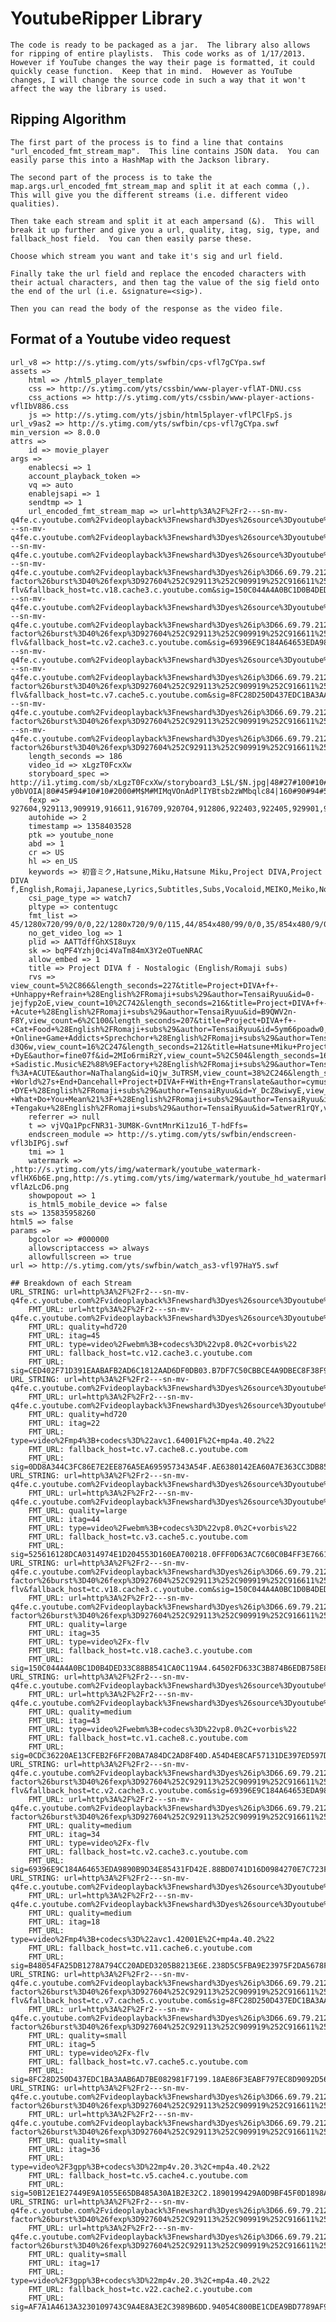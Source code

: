 # YoutubeRipper Library

	The code is ready to be packaged as a jar.  The library also allows for ripping of entire playlists.  This code works as of 1/17/2013.  However if YouTube changes the way their page is formatted, it could quickly cease function.  Keep that in mind.  However as YouTube changes, I will change the source code in such a way that it won't affect the way the library is used.


## Ripping Algorithm

	The first part of the process is to find a line that contains "url_encoded_fmt_stream_map".  This line contains JSON data.  You can easily parse this into a HashMap with the Jackson library.

	The second part of the process is to take the map.args.url_encoded_fmt_stream_map and split it at each comma (,).  This will give you the different streams (i.e. different video qualities).

	Then take each stream and split it at each ampersand (&).  This will break it up further and give you a url, quality, itag, sig, type, and fallback_host field.  You can then easily parse these.

	Choose which stream you want and take it's sig and url field.

	Finally take the url field and replace the encoded characters with their actual characters, and then tag the value of the sig field onto the end of the url (i.e. &signature=<sig>).

	Then you can read the body of the response as the video file.

## Format of a Youtube video request

	url_v8 => http://s.ytimg.com/yts/swfbin/cps-vfl7gCYpa.swf
	assets => 
		html => /html5_player_template
		css => http://s.ytimg.com/yts/cssbin/www-player-vflAT-DNU.css
		css_actions => http://s.ytimg.com/yts/cssbin/www-player-actions-vflIbV886.css
		js => http://s.ytimg.com/yts/jsbin/html5player-vflPClFpS.js
	url_v9as2 => http://s.ytimg.com/yts/swfbin/cps-vfl7gCYpa.swf
	min_version => 8.0.0
	attrs => 
		id => movie_player
	args => 
		enablecsi => 1
		account_playback_token => 
		vq => auto
		enablejsapi => 1
		sendtmp => 1
		url_encoded_fmt_stream_map => url=http%3A%2F%2Fr2---sn-mv-q4fe.c.youtube.com%2Fvideoplayback%3Fnewshard%3Dyes%26source%3Dyoutube%26sver%3D3%26expire%3D1358428535%26mv%3Dm%26mt%3D1358403493%26ms%3Dau%26ratebypass%3Dyes%26ipbits%3D8%26itag%3D45%26upn%3DFnjsZA5vtsE%26fexp%3D927604%252C929113%252C909919%252C916611%252C916709%252C920704%252C912806%252C922403%252C922405%252C929901%252C913605%252C925710%252C929104%252C929110%252C929114%252C908493%252C920201%252C913302%252C919009%252C911116%252C910221%252C901451%26cp%3DU0hUTVRNVl9IT0NONF9MR1pGOnlqWllkMl85Y2oz%26sparams%3Dcp%252Cid%252Cip%252Cipbits%252Citag%252Cratebypass%252Csource%252Cupn%252Cexpire%26id%3Dc4b8334f415cc57c%26ip%3D66.69.79.212%26key%3Dyt1&quality=hd720&itag=45&type=video%2Fwebm%3B+codecs%3D%22vp8.0%2C+vorbis%22&fallback_host=tc.v12.cache3.c.youtube.com&sig=CED402F71D391EAABAFB2AD6C1812AAD6DF0DB03.B7DF7C50CBBCE4A9DBEC8F38F9D647FCE0072A5E,url=http%3A%2F%2Fr2---sn-mv-q4fe.c.youtube.com%2Fvideoplayback%3Fnewshard%3Dyes%26source%3Dyoutube%26sver%3D3%26expire%3D1358428535%26mv%3Dm%26mt%3D1358403493%26ms%3Dau%26ratebypass%3Dyes%26ipbits%3D8%26itag%3D22%26upn%3DFnjsZA5vtsE%26fexp%3D927604%252C929113%252C909919%252C916611%252C916709%252C920704%252C912806%252C922403%252C922405%252C929901%252C913605%252C925710%252C929104%252C929110%252C929114%252C908493%252C920201%252C913302%252C919009%252C911116%252C910221%252C901451%26cp%3DU0hUTVRNVl9IT0NONF9MR1pGOnlqWllkMl85Y2oz%26sparams%3Dcp%252Cid%252Cip%252Cipbits%252Citag%252Cratebypass%252Csource%252Cupn%252Cexpire%26id%3Dc4b8334f415cc57c%26ip%3D66.69.79.212%26key%3Dyt1&quality=hd720&itag=22&type=video%2Fmp4%3B+codecs%3D%22avc1.64001F%2C+mp4a.40.2%22&fallback_host=tc.v7.cache8.c.youtube.com&sig=0DD8A344C3FC86E7E2EE876A5EA695957343A54F.AE6380142EA60A7E363CC3DB85491E875F7EFD38,url=http%3A%2F%2Fr2---sn-mv-q4fe.c.youtube.com%2Fvideoplayback%3Fnewshard%3Dyes%26source%3Dyoutube%26sver%3D3%26expire%3D1358428535%26mv%3Dm%26mt%3D1358403493%26ms%3Dau%26ratebypass%3Dyes%26ipbits%3D8%26itag%3D44%26upn%3DFnjsZA5vtsE%26fexp%3D927604%252C929113%252C909919%252C916611%252C916709%252C920704%252C912806%252C922403%252C922405%252C929901%252C913605%252C925710%252C929104%252C929110%252C929114%252C908493%252C920201%252C913302%252C919009%252C911116%252C910221%252C901451%26cp%3DU0hUTVRNVl9IT0NONF9MR1pGOnlqWllkMl85Y2oz%26sparams%3Dcp%252Cid%252Cip%252Cipbits%252Citag%252Cratebypass%252Csource%252Cupn%252Cexpire%26id%3Dc4b8334f415cc57c%26ip%3D66.69.79.212%26key%3Dyt1&quality=large&itag=44&type=video%2Fwebm%3B+codecs%3D%22vp8.0%2C+vorbis%22&fallback_host=tc.v3.cache5.c.youtube.com&sig=525616128DCA0314974E1D204553D160EA700218.0FFF0D63AC7C60C0B4FF3E766167A62FAE3A38A6,url=http%3A%2F%2Fr2---sn-mv-q4fe.c.youtube.com%2Fvideoplayback%3Fnewshard%3Dyes%26ip%3D66.69.79.212%26source%3Dyoutube%26sver%3D3%26expire%3D1358428535%26algorithm%3Dthrottle-factor%26burst%3D40%26fexp%3D927604%252C929113%252C909919%252C916611%252C916709%252C920704%252C912806%252C922403%252C922405%252C929901%252C913605%252C925710%252C929104%252C929110%252C929114%252C908493%252C920201%252C913302%252C919009%252C911116%252C910221%252C901451%26mt%3D1358403493%26ms%3Dau%26factor%3D1.25%26id%3Dc4b8334f415cc57c%26itag%3D35%26cp%3DU0hUTVRNVl9IT0NONF9MR1pGOnlqWllkMl85Y2oz%26mv%3Dm%26sparams%3Dalgorithm%252Cburst%252Ccp%252Cfactor%252Cid%252Cip%252Cipbits%252Citag%252Csource%252Cupn%252Cexpire%26ipbits%3D8%26upn%3DFnjsZA5vtsE%26key%3Dyt1&quality=large&itag=35&type=video%2Fx-flv&fallback_host=tc.v18.cache3.c.youtube.com&sig=150C044A4A0BC1D0B4DED33C88B8541CA0C119A4.64502FD633C3B874B6EDB758E81FB1881877B346,url=http%3A%2F%2Fr2---sn-mv-q4fe.c.youtube.com%2Fvideoplayback%3Fnewshard%3Dyes%26source%3Dyoutube%26sver%3D3%26expire%3D1358428535%26mv%3Dm%26mt%3D1358403493%26ms%3Dau%26ratebypass%3Dyes%26ipbits%3D8%26itag%3D43%26upn%3DFnjsZA5vtsE%26fexp%3D927604%252C929113%252C909919%252C916611%252C916709%252C920704%252C912806%252C922403%252C922405%252C929901%252C913605%252C925710%252C929104%252C929110%252C929114%252C908493%252C920201%252C913302%252C919009%252C911116%252C910221%252C901451%26cp%3DU0hUTVRNVl9IT0NONF9MR1pGOnlqWllkMl85Y2oz%26sparams%3Dcp%252Cid%252Cip%252Cipbits%252Citag%252Cratebypass%252Csource%252Cupn%252Cexpire%26id%3Dc4b8334f415cc57c%26ip%3D66.69.79.212%26key%3Dyt1&quality=medium&itag=43&type=video%2Fwebm%3B+codecs%3D%22vp8.0%2C+vorbis%22&fallback_host=tc.v1.cache8.c.youtube.com&sig=0CDC36220AE13CFEB2F6FF20BA7A84DC2AD8F40D.A54D4E8CAF57131DE397ED597D5B658E08A2B248,url=http%3A%2F%2Fr2---sn-mv-q4fe.c.youtube.com%2Fvideoplayback%3Fnewshard%3Dyes%26ip%3D66.69.79.212%26source%3Dyoutube%26sver%3D3%26expire%3D1358428535%26algorithm%3Dthrottle-factor%26burst%3D40%26fexp%3D927604%252C929113%252C909919%252C916611%252C916709%252C920704%252C912806%252C922403%252C922405%252C929901%252C913605%252C925710%252C929104%252C929110%252C929114%252C908493%252C920201%252C913302%252C919009%252C911116%252C910221%252C901451%26mt%3D1358403493%26ms%3Dau%26factor%3D1.25%26id%3Dc4b8334f415cc57c%26itag%3D34%26cp%3DU0hUTVRNVl9IT0NONF9MR1pGOnlqWllkMl85Y2oz%26mv%3Dm%26sparams%3Dalgorithm%252Cburst%252Ccp%252Cfactor%252Cid%252Cip%252Cipbits%252Citag%252Csource%252Cupn%252Cexpire%26ipbits%3D8%26upn%3DFnjsZA5vtsE%26key%3Dyt1&quality=medium&itag=34&type=video%2Fx-flv&fallback_host=tc.v2.cache3.c.youtube.com&sig=69396E9C184A64653EDA9890B9D34E85431FD42E.88BD0741D16D0984270E7C723F05EEC7C41AE39D,url=http%3A%2F%2Fr2---sn-mv-q4fe.c.youtube.com%2Fvideoplayback%3Fnewshard%3Dyes%26source%3Dyoutube%26sver%3D3%26expire%3D1358428535%26mv%3Dm%26mt%3D1358403493%26ms%3Dau%26ratebypass%3Dyes%26ipbits%3D8%26itag%3D18%26upn%3DFnjsZA5vtsE%26fexp%3D927604%252C929113%252C909919%252C916611%252C916709%252C920704%252C912806%252C922403%252C922405%252C929901%252C913605%252C925710%252C929104%252C929110%252C929114%252C908493%252C920201%252C913302%252C919009%252C911116%252C910221%252C901451%26cp%3DU0hUTVRNVl9IT0NONF9MR1pGOnlqWllkMl85Y2oz%26sparams%3Dcp%252Cid%252Cip%252Cipbits%252Citag%252Cratebypass%252Csource%252Cupn%252Cexpire%26id%3Dc4b8334f415cc57c%26ip%3D66.69.79.212%26key%3Dyt1&quality=medium&itag=18&type=video%2Fmp4%3B+codecs%3D%22avc1.42001E%2C+mp4a.40.2%22&fallback_host=tc.v11.cache6.c.youtube.com&sig=B48054FA25DB1278A794CC20ADED3205B8213E6E.238D5C5FBA9E23975F2DA5678F67500DF0161C51,url=http%3A%2F%2Fr2---sn-mv-q4fe.c.youtube.com%2Fvideoplayback%3Fnewshard%3Dyes%26ip%3D66.69.79.212%26source%3Dyoutube%26sver%3D3%26expire%3D1358428535%26algorithm%3Dthrottle-factor%26burst%3D40%26fexp%3D927604%252C929113%252C909919%252C916611%252C916709%252C920704%252C912806%252C922403%252C922405%252C929901%252C913605%252C925710%252C929104%252C929110%252C929114%252C908493%252C920201%252C913302%252C919009%252C911116%252C910221%252C901451%26mt%3D1358403493%26ms%3Dau%26factor%3D1.25%26id%3Dc4b8334f415cc57c%26itag%3D5%26cp%3DU0hUTVRNVl9IT0NONF9MR1pGOnlqWllkMl85Y2oz%26mv%3Dm%26sparams%3Dalgorithm%252Cburst%252Ccp%252Cfactor%252Cid%252Cip%252Cipbits%252Citag%252Csource%252Cupn%252Cexpire%26ipbits%3D8%26upn%3DFnjsZA5vtsE%26key%3Dyt1&quality=small&itag=5&type=video%2Fx-flv&fallback_host=tc.v7.cache5.c.youtube.com&sig=8FC28D250D437EDC1BA3AAB6AD7BE082981F7199.18AE86F3EABF797EC8D9092D564E331CBC14BBB2,url=http%3A%2F%2Fr2---sn-mv-q4fe.c.youtube.com%2Fvideoplayback%3Fnewshard%3Dyes%26ip%3D66.69.79.212%26source%3Dyoutube%26sver%3D3%26expire%3D1358428535%26algorithm%3Dthrottle-factor%26burst%3D40%26fexp%3D927604%252C929113%252C909919%252C916611%252C916709%252C920704%252C912806%252C922403%252C922405%252C929901%252C913605%252C925710%252C929104%252C929110%252C929114%252C908493%252C920201%252C913302%252C919009%252C911116%252C910221%252C901451%26mt%3D1358403493%26ms%3Dau%26factor%3D1.25%26id%3Dc4b8334f415cc57c%26itag%3D36%26cp%3DU0hUTVRNVl9IT0NONF9MR1pGOnlqWllkMl85Y2oz%26mv%3Dm%26sparams%3Dalgorithm%252Cburst%252Ccp%252Cfactor%252Cid%252Cip%252Cipbits%252Citag%252Csource%252Cupn%252Cexpire%26ipbits%3D8%26upn%3DFnjsZA5vtsE%26key%3Dyt1&quality=small&itag=36&type=video%2F3gpp%3B+codecs%3D%22mp4v.20.3%2C+mp4a.40.2%22&fallback_host=tc.v5.cache4.c.youtube.com&sig=50B12E1E27449E9A1055E65DB485A30A1B2E32C2.1890199429A0D9BF45F0D1898A066D6FC58DA9E7,url=http%3A%2F%2Fr2---sn-mv-q4fe.c.youtube.com%2Fvideoplayback%3Fnewshard%3Dyes%26ip%3D66.69.79.212%26source%3Dyoutube%26sver%3D3%26expire%3D1358428535%26algorithm%3Dthrottle-factor%26burst%3D40%26fexp%3D927604%252C929113%252C909919%252C916611%252C916709%252C920704%252C912806%252C922403%252C922405%252C929901%252C913605%252C925710%252C929104%252C929110%252C929114%252C908493%252C920201%252C913302%252C919009%252C911116%252C910221%252C901451%26mt%3D1358403493%26ms%3Dau%26factor%3D1.25%26id%3Dc4b8334f415cc57c%26itag%3D17%26cp%3DU0hUTVRNVl9IT0NONF9MR1pGOnlqWllkMl85Y2oz%26mv%3Dm%26sparams%3Dalgorithm%252Cburst%252Ccp%252Cfactor%252Cid%252Cip%252Cipbits%252Citag%252Csource%252Cupn%252Cexpire%26ipbits%3D8%26upn%3DFnjsZA5vtsE%26key%3Dyt1&quality=small&itag=17&type=video%2F3gpp%3B+codecs%3D%22mp4v.20.3%2C+mp4a.40.2%22&fallback_host=tc.v22.cache2.c.youtube.com&sig=AF7A1A4613A3230109743C9A4E8A3E2C3989B6DD.94054C800BE1CDEA9BD7789AF984B3F35B44DD02
		length_seconds => 186
		video_id => xLgzT0FcxXw
		storyboard_spec => http://i1.ytimg.com/sb/xLgzT0FcxXw/storyboard3_L$L/$N.jpg|48#27#100#10#10#0#default#q42thN7Lh6r4vUg2XV8-y0bVOIA|80#45#94#10#10#2000#M$M#MIMqVOnAdPlIYBtsb2zWMbqlc84|160#90#94#5#5#2000#M$M#DRp2pgIthxTrJmoK3h3eZHNEeOQ
		fexp => 927604,929113,909919,916611,916709,920704,912806,922403,922405,929901,913605,925710,929104,929110,929114,908493,920201,913302,919009,911116,910221,901451
		autohide => 2
		timestamp => 1358403528
		ptk => youtube_none
		abd => 1
		cr => US
		hl => en_US
		keywords => 初音ミク,Hatsune,Miku,Hatsune Miku,Project DIVA,Project DIVA f,English,Romaji,Japanese,Lyrics,Subtitles,Subs,Vocaloid,MEIKO,Meiko,Nostalogic,yuukiss
		csi_page_type => watch7
		pltype => contentugc
		fmt_list => 45/1280x720/99/0/0,22/1280x720/9/0/115,44/854x480/99/0/0,35/854x480/9/0/115,43/640x360/99/0/0,34/640x360/9/0/115,18/640x360/9/0/115,5/320x240/7/0/0,36/320x240/99/0/0,17/176x144/99/0/0
		no_get_video_log => 1
		plid => AATTdffGhXSI8uyx
		sk => bqPF4Yzhj0ci4VaTm84mX3Y2eOTueNRAC
		allow_embed => 1
		title => Project DIVA f - Nostalogic (English/Romaji subs)
		rvs => view_count=5%2C866&length_seconds=227&title=Project+DIVA+f+-+Unhappy+Refrain+%28English%2FRomaji+subs%29&author=TensaiRyuu&id=0-jejfyp2oE,view_count=10%2C742&length_seconds=216&title=Project+DIVA+f+-+Acute+%28English%2FRomaji+subs%29&author=TensaiRyuu&id=B9QWV2n-F8Y,view_count=6%2C100&length_seconds=207&title=Project+DIVA+f+-+Cat+Food+%28English%2FRomaji+subs%29&author=TensaiRyuu&id=5ym66poadw0,view_count=7%2C468&length_seconds=202&title=Project+DIVA+f+-+Online+Game+Addicts+Sprechchor+%28English%2FRomaji+subs%29&author=TensaiRyuu&id=1t3Mx-d3Q6w,view_count=16%2C247&length_seconds=212&title=Hatsune+Miku+Project+Diva+F+-+DyE&author=fine07f&id=2MIo6rmiRzY,view_count=5%2C504&length_seconds=162&title=Project+DIVA+f+-+Sadistic.Music%E2%88%9EFactory+%28English%2FRomaji+subs%29&author=TensaiRyuu&id=wMYiC6FT6YQ,view_count=28%2C798&length_seconds=217&title=Project+Diva+-f%3A+ACUTE&author=NaThalang&id=iQjw_3uTRSM,view_count=38%2C246&length_seconds=212&title=Hatsune+Miku+%26+Megurine+Luka+-+World%27s+End+Dancehall+Project+DIVA+F+With+Eng+Translate&author=cymusic0102&id=kDD6Vbw9llI,view_count=2%2C000&length_seconds=212&title=Project+DIVA+f+-+DYE+%28English%2FRomaji+subs%29&author=TensaiRyuu&id=Y_DcZ8wiwyE,view_count=2%2C320&length_seconds=186&title=Project+DIVA+f+-+What+Do+You+Mean%21%3F+%28English%2FRomaji+subs%29&author=TensaiRyuu&id=obAiDec2m3k,view_count=3%2C937&length_seconds=217&title=Project+DIVA+f+-+Tengaku+%28English%2FRomaji+subs%29&author=TensaiRyuu&id=5atwerR1rQY,view_count=7%2C198&length_seconds=186&title=%E3%80%90PS+VITA%E3%80%91+%E5%88%9D%E9%9F%B3%E3%83%9F%E3%82%AF++Project+DIVA++%EF%BD%86+++Nostalogic&author=youngpeop007&id=g26haabqlJ4
		referrer => null
		t => vjVQa1PpcFNR31-3UM8K-GvntMnrKi1zu16_T-hdFfs=
		endscreen_module => http://s.ytimg.com/yts/swfbin/endscreen-vfl3bIPGj.swf
		tmi => 1
		watermark => ,http://s.ytimg.com/yts/img/watermark/youtube_watermark-vflHX6b6E.png,http://s.ytimg.com/yts/img/watermark/youtube_hd_watermark-vflAzLcD6.png
		showpopout => 1
		is_html5_mobile_device => false
	sts => 135835958260
	html5 => false
	params => 
		bgcolor => #000000
		allowscriptaccess => always
		allowfullscreen => true
	url => http://s.ytimg.com/yts/swfbin/watch_as3-vfl97HaY5.swf

	## Breakdown of each Stream
	URL_STRING: url=http%3A%2F%2Fr2---sn-mv-q4fe.c.youtube.com%2Fvideoplayback%3Fnewshard%3Dyes%26source%3Dyoutube%26sver%3D3%26expire%3D1358428535%26mv%3Dm%26mt%3D1358403493%26ms%3Dau%26ratebypass%3Dyes%26ipbits%3D8%26itag%3D45%26upn%3DFnjsZA5vtsE%26fexp%3D927604%252C929113%252C909919%252C916611%252C916709%252C920704%252C912806%252C922403%252C922405%252C929901%252C913605%252C925710%252C929104%252C929110%252C929114%252C908493%252C920201%252C913302%252C919009%252C911116%252C910221%252C901451%26cp%3DU0hUTVRNVl9IT0NONF9MR1pGOnlqWllkMl85Y2oz%26sparams%3Dcp%252Cid%252Cip%252Cipbits%252Citag%252Cratebypass%252Csource%252Cupn%252Cexpire%26id%3Dc4b8334f415cc57c%26ip%3D66.69.79.212%26key%3Dyt1&quality=hd720&itag=45&type=video%2Fwebm%3B+codecs%3D%22vp8.0%2C+vorbis%22&fallback_host=tc.v12.cache3.c.youtube.com&sig=CED402F71D391EAABAFB2AD6C1812AAD6DF0DB03.B7DF7C50CBBCE4A9DBEC8F38F9D647FCE0072A5E
		FMT_URL: url=http%3A%2F%2Fr2---sn-mv-q4fe.c.youtube.com%2Fvideoplayback%3Fnewshard%3Dyes%26source%3Dyoutube%26sver%3D3%26expire%3D1358428535%26mv%3Dm%26mt%3D1358403493%26ms%3Dau%26ratebypass%3Dyes%26ipbits%3D8%26itag%3D45%26upn%3DFnjsZA5vtsE%26fexp%3D927604%252C929113%252C909919%252C916611%252C916709%252C920704%252C912806%252C922403%252C922405%252C929901%252C913605%252C925710%252C929104%252C929110%252C929114%252C908493%252C920201%252C913302%252C919009%252C911116%252C910221%252C901451%26cp%3DU0hUTVRNVl9IT0NONF9MR1pGOnlqWllkMl85Y2oz%26sparams%3Dcp%252Cid%252Cip%252Cipbits%252Citag%252Cratebypass%252Csource%252Cupn%252Cexpire%26id%3Dc4b8334f415cc57c%26ip%3D66.69.79.212%26key%3Dyt1
		FMT_URL: quality=hd720
		FMT_URL: itag=45
		FMT_URL: type=video%2Fwebm%3B+codecs%3D%22vp8.0%2C+vorbis%22
		FMT_URL: fallback_host=tc.v12.cache3.c.youtube.com
		FMT_URL: sig=CED402F71D391EAABAFB2AD6C1812AAD6DF0DB03.B7DF7C50CBBCE4A9DBEC8F38F9D647FCE0072A5E
	URL_STRING: url=http%3A%2F%2Fr2---sn-mv-q4fe.c.youtube.com%2Fvideoplayback%3Fnewshard%3Dyes%26source%3Dyoutube%26sver%3D3%26expire%3D1358428535%26mv%3Dm%26mt%3D1358403493%26ms%3Dau%26ratebypass%3Dyes%26ipbits%3D8%26itag%3D22%26upn%3DFnjsZA5vtsE%26fexp%3D927604%252C929113%252C909919%252C916611%252C916709%252C920704%252C912806%252C922403%252C922405%252C929901%252C913605%252C925710%252C929104%252C929110%252C929114%252C908493%252C920201%252C913302%252C919009%252C911116%252C910221%252C901451%26cp%3DU0hUTVRNVl9IT0NONF9MR1pGOnlqWllkMl85Y2oz%26sparams%3Dcp%252Cid%252Cip%252Cipbits%252Citag%252Cratebypass%252Csource%252Cupn%252Cexpire%26id%3Dc4b8334f415cc57c%26ip%3D66.69.79.212%26key%3Dyt1&quality=hd720&itag=22&type=video%2Fmp4%3B+codecs%3D%22avc1.64001F%2C+mp4a.40.2%22&fallback_host=tc.v7.cache8.c.youtube.com&sig=0DD8A344C3FC86E7E2EE876A5EA695957343A54F.AE6380142EA60A7E363CC3DB85491E875F7EFD38
		FMT_URL: url=http%3A%2F%2Fr2---sn-mv-q4fe.c.youtube.com%2Fvideoplayback%3Fnewshard%3Dyes%26source%3Dyoutube%26sver%3D3%26expire%3D1358428535%26mv%3Dm%26mt%3D1358403493%26ms%3Dau%26ratebypass%3Dyes%26ipbits%3D8%26itag%3D22%26upn%3DFnjsZA5vtsE%26fexp%3D927604%252C929113%252C909919%252C916611%252C916709%252C920704%252C912806%252C922403%252C922405%252C929901%252C913605%252C925710%252C929104%252C929110%252C929114%252C908493%252C920201%252C913302%252C919009%252C911116%252C910221%252C901451%26cp%3DU0hUTVRNVl9IT0NONF9MR1pGOnlqWllkMl85Y2oz%26sparams%3Dcp%252Cid%252Cip%252Cipbits%252Citag%252Cratebypass%252Csource%252Cupn%252Cexpire%26id%3Dc4b8334f415cc57c%26ip%3D66.69.79.212%26key%3Dyt1
		FMT_URL: quality=hd720
		FMT_URL: itag=22
		FMT_URL: type=video%2Fmp4%3B+codecs%3D%22avc1.64001F%2C+mp4a.40.2%22
		FMT_URL: fallback_host=tc.v7.cache8.c.youtube.com
		FMT_URL: sig=0DD8A344C3FC86E7E2EE876A5EA695957343A54F.AE6380142EA60A7E363CC3DB85491E875F7EFD38
	URL_STRING: url=http%3A%2F%2Fr2---sn-mv-q4fe.c.youtube.com%2Fvideoplayback%3Fnewshard%3Dyes%26source%3Dyoutube%26sver%3D3%26expire%3D1358428535%26mv%3Dm%26mt%3D1358403493%26ms%3Dau%26ratebypass%3Dyes%26ipbits%3D8%26itag%3D44%26upn%3DFnjsZA5vtsE%26fexp%3D927604%252C929113%252C909919%252C916611%252C916709%252C920704%252C912806%252C922403%252C922405%252C929901%252C913605%252C925710%252C929104%252C929110%252C929114%252C908493%252C920201%252C913302%252C919009%252C911116%252C910221%252C901451%26cp%3DU0hUTVRNVl9IT0NONF9MR1pGOnlqWllkMl85Y2oz%26sparams%3Dcp%252Cid%252Cip%252Cipbits%252Citag%252Cratebypass%252Csource%252Cupn%252Cexpire%26id%3Dc4b8334f415cc57c%26ip%3D66.69.79.212%26key%3Dyt1&quality=large&itag=44&type=video%2Fwebm%3B+codecs%3D%22vp8.0%2C+vorbis%22&fallback_host=tc.v3.cache5.c.youtube.com&sig=525616128DCA0314974E1D204553D160EA700218.0FFF0D63AC7C60C0B4FF3E766167A62FAE3A38A6
		FMT_URL: url=http%3A%2F%2Fr2---sn-mv-q4fe.c.youtube.com%2Fvideoplayback%3Fnewshard%3Dyes%26source%3Dyoutube%26sver%3D3%26expire%3D1358428535%26mv%3Dm%26mt%3D1358403493%26ms%3Dau%26ratebypass%3Dyes%26ipbits%3D8%26itag%3D44%26upn%3DFnjsZA5vtsE%26fexp%3D927604%252C929113%252C909919%252C916611%252C916709%252C920704%252C912806%252C922403%252C922405%252C929901%252C913605%252C925710%252C929104%252C929110%252C929114%252C908493%252C920201%252C913302%252C919009%252C911116%252C910221%252C901451%26cp%3DU0hUTVRNVl9IT0NONF9MR1pGOnlqWllkMl85Y2oz%26sparams%3Dcp%252Cid%252Cip%252Cipbits%252Citag%252Cratebypass%252Csource%252Cupn%252Cexpire%26id%3Dc4b8334f415cc57c%26ip%3D66.69.79.212%26key%3Dyt1
		FMT_URL: quality=large
		FMT_URL: itag=44
		FMT_URL: type=video%2Fwebm%3B+codecs%3D%22vp8.0%2C+vorbis%22
		FMT_URL: fallback_host=tc.v3.cache5.c.youtube.com
		FMT_URL: sig=525616128DCA0314974E1D204553D160EA700218.0FFF0D63AC7C60C0B4FF3E766167A62FAE3A38A6
	URL_STRING: url=http%3A%2F%2Fr2---sn-mv-q4fe.c.youtube.com%2Fvideoplayback%3Fnewshard%3Dyes%26ip%3D66.69.79.212%26source%3Dyoutube%26sver%3D3%26expire%3D1358428535%26algorithm%3Dthrottle-factor%26burst%3D40%26fexp%3D927604%252C929113%252C909919%252C916611%252C916709%252C920704%252C912806%252C922403%252C922405%252C929901%252C913605%252C925710%252C929104%252C929110%252C929114%252C908493%252C920201%252C913302%252C919009%252C911116%252C910221%252C901451%26mt%3D1358403493%26ms%3Dau%26factor%3D1.25%26id%3Dc4b8334f415cc57c%26itag%3D35%26cp%3DU0hUTVRNVl9IT0NONF9MR1pGOnlqWllkMl85Y2oz%26mv%3Dm%26sparams%3Dalgorithm%252Cburst%252Ccp%252Cfactor%252Cid%252Cip%252Cipbits%252Citag%252Csource%252Cupn%252Cexpire%26ipbits%3D8%26upn%3DFnjsZA5vtsE%26key%3Dyt1&quality=large&itag=35&type=video%2Fx-flv&fallback_host=tc.v18.cache3.c.youtube.com&sig=150C044A4A0BC1D0B4DED33C88B8541CA0C119A4.64502FD633C3B874B6EDB758E81FB1881877B346
		FMT_URL: url=http%3A%2F%2Fr2---sn-mv-q4fe.c.youtube.com%2Fvideoplayback%3Fnewshard%3Dyes%26ip%3D66.69.79.212%26source%3Dyoutube%26sver%3D3%26expire%3D1358428535%26algorithm%3Dthrottle-factor%26burst%3D40%26fexp%3D927604%252C929113%252C909919%252C916611%252C916709%252C920704%252C912806%252C922403%252C922405%252C929901%252C913605%252C925710%252C929104%252C929110%252C929114%252C908493%252C920201%252C913302%252C919009%252C911116%252C910221%252C901451%26mt%3D1358403493%26ms%3Dau%26factor%3D1.25%26id%3Dc4b8334f415cc57c%26itag%3D35%26cp%3DU0hUTVRNVl9IT0NONF9MR1pGOnlqWllkMl85Y2oz%26mv%3Dm%26sparams%3Dalgorithm%252Cburst%252Ccp%252Cfactor%252Cid%252Cip%252Cipbits%252Citag%252Csource%252Cupn%252Cexpire%26ipbits%3D8%26upn%3DFnjsZA5vtsE%26key%3Dyt1
		FMT_URL: quality=large
		FMT_URL: itag=35
		FMT_URL: type=video%2Fx-flv
		FMT_URL: fallback_host=tc.v18.cache3.c.youtube.com
		FMT_URL: sig=150C044A4A0BC1D0B4DED33C88B8541CA0C119A4.64502FD633C3B874B6EDB758E81FB1881877B346
	URL_STRING: url=http%3A%2F%2Fr2---sn-mv-q4fe.c.youtube.com%2Fvideoplayback%3Fnewshard%3Dyes%26source%3Dyoutube%26sver%3D3%26expire%3D1358428535%26mv%3Dm%26mt%3D1358403493%26ms%3Dau%26ratebypass%3Dyes%26ipbits%3D8%26itag%3D43%26upn%3DFnjsZA5vtsE%26fexp%3D927604%252C929113%252C909919%252C916611%252C916709%252C920704%252C912806%252C922403%252C922405%252C929901%252C913605%252C925710%252C929104%252C929110%252C929114%252C908493%252C920201%252C913302%252C919009%252C911116%252C910221%252C901451%26cp%3DU0hUTVRNVl9IT0NONF9MR1pGOnlqWllkMl85Y2oz%26sparams%3Dcp%252Cid%252Cip%252Cipbits%252Citag%252Cratebypass%252Csource%252Cupn%252Cexpire%26id%3Dc4b8334f415cc57c%26ip%3D66.69.79.212%26key%3Dyt1&quality=medium&itag=43&type=video%2Fwebm%3B+codecs%3D%22vp8.0%2C+vorbis%22&fallback_host=tc.v1.cache8.c.youtube.com&sig=0CDC36220AE13CFEB2F6FF20BA7A84DC2AD8F40D.A54D4E8CAF57131DE397ED597D5B658E08A2B248
		FMT_URL: url=http%3A%2F%2Fr2---sn-mv-q4fe.c.youtube.com%2Fvideoplayback%3Fnewshard%3Dyes%26source%3Dyoutube%26sver%3D3%26expire%3D1358428535%26mv%3Dm%26mt%3D1358403493%26ms%3Dau%26ratebypass%3Dyes%26ipbits%3D8%26itag%3D43%26upn%3DFnjsZA5vtsE%26fexp%3D927604%252C929113%252C909919%252C916611%252C916709%252C920704%252C912806%252C922403%252C922405%252C929901%252C913605%252C925710%252C929104%252C929110%252C929114%252C908493%252C920201%252C913302%252C919009%252C911116%252C910221%252C901451%26cp%3DU0hUTVRNVl9IT0NONF9MR1pGOnlqWllkMl85Y2oz%26sparams%3Dcp%252Cid%252Cip%252Cipbits%252Citag%252Cratebypass%252Csource%252Cupn%252Cexpire%26id%3Dc4b8334f415cc57c%26ip%3D66.69.79.212%26key%3Dyt1
		FMT_URL: quality=medium
		FMT_URL: itag=43
		FMT_URL: type=video%2Fwebm%3B+codecs%3D%22vp8.0%2C+vorbis%22
		FMT_URL: fallback_host=tc.v1.cache8.c.youtube.com
		FMT_URL: sig=0CDC36220AE13CFEB2F6FF20BA7A84DC2AD8F40D.A54D4E8CAF57131DE397ED597D5B658E08A2B248
	URL_STRING: url=http%3A%2F%2Fr2---sn-mv-q4fe.c.youtube.com%2Fvideoplayback%3Fnewshard%3Dyes%26ip%3D66.69.79.212%26source%3Dyoutube%26sver%3D3%26expire%3D1358428535%26algorithm%3Dthrottle-factor%26burst%3D40%26fexp%3D927604%252C929113%252C909919%252C916611%252C916709%252C920704%252C912806%252C922403%252C922405%252C929901%252C913605%252C925710%252C929104%252C929110%252C929114%252C908493%252C920201%252C913302%252C919009%252C911116%252C910221%252C901451%26mt%3D1358403493%26ms%3Dau%26factor%3D1.25%26id%3Dc4b8334f415cc57c%26itag%3D34%26cp%3DU0hUTVRNVl9IT0NONF9MR1pGOnlqWllkMl85Y2oz%26mv%3Dm%26sparams%3Dalgorithm%252Cburst%252Ccp%252Cfactor%252Cid%252Cip%252Cipbits%252Citag%252Csource%252Cupn%252Cexpire%26ipbits%3D8%26upn%3DFnjsZA5vtsE%26key%3Dyt1&quality=medium&itag=34&type=video%2Fx-flv&fallback_host=tc.v2.cache3.c.youtube.com&sig=69396E9C184A64653EDA9890B9D34E85431FD42E.88BD0741D16D0984270E7C723F05EEC7C41AE39D
		FMT_URL: url=http%3A%2F%2Fr2---sn-mv-q4fe.c.youtube.com%2Fvideoplayback%3Fnewshard%3Dyes%26ip%3D66.69.79.212%26source%3Dyoutube%26sver%3D3%26expire%3D1358428535%26algorithm%3Dthrottle-factor%26burst%3D40%26fexp%3D927604%252C929113%252C909919%252C916611%252C916709%252C920704%252C912806%252C922403%252C922405%252C929901%252C913605%252C925710%252C929104%252C929110%252C929114%252C908493%252C920201%252C913302%252C919009%252C911116%252C910221%252C901451%26mt%3D1358403493%26ms%3Dau%26factor%3D1.25%26id%3Dc4b8334f415cc57c%26itag%3D34%26cp%3DU0hUTVRNVl9IT0NONF9MR1pGOnlqWllkMl85Y2oz%26mv%3Dm%26sparams%3Dalgorithm%252Cburst%252Ccp%252Cfactor%252Cid%252Cip%252Cipbits%252Citag%252Csource%252Cupn%252Cexpire%26ipbits%3D8%26upn%3DFnjsZA5vtsE%26key%3Dyt1
		FMT_URL: quality=medium
		FMT_URL: itag=34
		FMT_URL: type=video%2Fx-flv
		FMT_URL: fallback_host=tc.v2.cache3.c.youtube.com
		FMT_URL: sig=69396E9C184A64653EDA9890B9D34E85431FD42E.88BD0741D16D0984270E7C723F05EEC7C41AE39D
	URL_STRING: url=http%3A%2F%2Fr2---sn-mv-q4fe.c.youtube.com%2Fvideoplayback%3Fnewshard%3Dyes%26source%3Dyoutube%26sver%3D3%26expire%3D1358428535%26mv%3Dm%26mt%3D1358403493%26ms%3Dau%26ratebypass%3Dyes%26ipbits%3D8%26itag%3D18%26upn%3DFnjsZA5vtsE%26fexp%3D927604%252C929113%252C909919%252C916611%252C916709%252C920704%252C912806%252C922403%252C922405%252C929901%252C913605%252C925710%252C929104%252C929110%252C929114%252C908493%252C920201%252C913302%252C919009%252C911116%252C910221%252C901451%26cp%3DU0hUTVRNVl9IT0NONF9MR1pGOnlqWllkMl85Y2oz%26sparams%3Dcp%252Cid%252Cip%252Cipbits%252Citag%252Cratebypass%252Csource%252Cupn%252Cexpire%26id%3Dc4b8334f415cc57c%26ip%3D66.69.79.212%26key%3Dyt1&quality=medium&itag=18&type=video%2Fmp4%3B+codecs%3D%22avc1.42001E%2C+mp4a.40.2%22&fallback_host=tc.v11.cache6.c.youtube.com&sig=B48054FA25DB1278A794CC20ADED3205B8213E6E.238D5C5FBA9E23975F2DA5678F67500DF0161C51
		FMT_URL: url=http%3A%2F%2Fr2---sn-mv-q4fe.c.youtube.com%2Fvideoplayback%3Fnewshard%3Dyes%26source%3Dyoutube%26sver%3D3%26expire%3D1358428535%26mv%3Dm%26mt%3D1358403493%26ms%3Dau%26ratebypass%3Dyes%26ipbits%3D8%26itag%3D18%26upn%3DFnjsZA5vtsE%26fexp%3D927604%252C929113%252C909919%252C916611%252C916709%252C920704%252C912806%252C922403%252C922405%252C929901%252C913605%252C925710%252C929104%252C929110%252C929114%252C908493%252C920201%252C913302%252C919009%252C911116%252C910221%252C901451%26cp%3DU0hUTVRNVl9IT0NONF9MR1pGOnlqWllkMl85Y2oz%26sparams%3Dcp%252Cid%252Cip%252Cipbits%252Citag%252Cratebypass%252Csource%252Cupn%252Cexpire%26id%3Dc4b8334f415cc57c%26ip%3D66.69.79.212%26key%3Dyt1
		FMT_URL: quality=medium
		FMT_URL: itag=18
		FMT_URL: type=video%2Fmp4%3B+codecs%3D%22avc1.42001E%2C+mp4a.40.2%22
		FMT_URL: fallback_host=tc.v11.cache6.c.youtube.com
		FMT_URL: sig=B48054FA25DB1278A794CC20ADED3205B8213E6E.238D5C5FBA9E23975F2DA5678F67500DF0161C51
	URL_STRING: url=http%3A%2F%2Fr2---sn-mv-q4fe.c.youtube.com%2Fvideoplayback%3Fnewshard%3Dyes%26ip%3D66.69.79.212%26source%3Dyoutube%26sver%3D3%26expire%3D1358428535%26algorithm%3Dthrottle-factor%26burst%3D40%26fexp%3D927604%252C929113%252C909919%252C916611%252C916709%252C920704%252C912806%252C922403%252C922405%252C929901%252C913605%252C925710%252C929104%252C929110%252C929114%252C908493%252C920201%252C913302%252C919009%252C911116%252C910221%252C901451%26mt%3D1358403493%26ms%3Dau%26factor%3D1.25%26id%3Dc4b8334f415cc57c%26itag%3D5%26cp%3DU0hUTVRNVl9IT0NONF9MR1pGOnlqWllkMl85Y2oz%26mv%3Dm%26sparams%3Dalgorithm%252Cburst%252Ccp%252Cfactor%252Cid%252Cip%252Cipbits%252Citag%252Csource%252Cupn%252Cexpire%26ipbits%3D8%26upn%3DFnjsZA5vtsE%26key%3Dyt1&quality=small&itag=5&type=video%2Fx-flv&fallback_host=tc.v7.cache5.c.youtube.com&sig=8FC28D250D437EDC1BA3AAB6AD7BE082981F7199.18AE86F3EABF797EC8D9092D564E331CBC14BBB2
		FMT_URL: url=http%3A%2F%2Fr2---sn-mv-q4fe.c.youtube.com%2Fvideoplayback%3Fnewshard%3Dyes%26ip%3D66.69.79.212%26source%3Dyoutube%26sver%3D3%26expire%3D1358428535%26algorithm%3Dthrottle-factor%26burst%3D40%26fexp%3D927604%252C929113%252C909919%252C916611%252C916709%252C920704%252C912806%252C922403%252C922405%252C929901%252C913605%252C925710%252C929104%252C929110%252C929114%252C908493%252C920201%252C913302%252C919009%252C911116%252C910221%252C901451%26mt%3D1358403493%26ms%3Dau%26factor%3D1.25%26id%3Dc4b8334f415cc57c%26itag%3D5%26cp%3DU0hUTVRNVl9IT0NONF9MR1pGOnlqWllkMl85Y2oz%26mv%3Dm%26sparams%3Dalgorithm%252Cburst%252Ccp%252Cfactor%252Cid%252Cip%252Cipbits%252Citag%252Csource%252Cupn%252Cexpire%26ipbits%3D8%26upn%3DFnjsZA5vtsE%26key%3Dyt1
		FMT_URL: quality=small
		FMT_URL: itag=5
		FMT_URL: type=video%2Fx-flv
		FMT_URL: fallback_host=tc.v7.cache5.c.youtube.com
		FMT_URL: sig=8FC28D250D437EDC1BA3AAB6AD7BE082981F7199.18AE86F3EABF797EC8D9092D564E331CBC14BBB2
	URL_STRING: url=http%3A%2F%2Fr2---sn-mv-q4fe.c.youtube.com%2Fvideoplayback%3Fnewshard%3Dyes%26ip%3D66.69.79.212%26source%3Dyoutube%26sver%3D3%26expire%3D1358428535%26algorithm%3Dthrottle-factor%26burst%3D40%26fexp%3D927604%252C929113%252C909919%252C916611%252C916709%252C920704%252C912806%252C922403%252C922405%252C929901%252C913605%252C925710%252C929104%252C929110%252C929114%252C908493%252C920201%252C913302%252C919009%252C911116%252C910221%252C901451%26mt%3D1358403493%26ms%3Dau%26factor%3D1.25%26id%3Dc4b8334f415cc57c%26itag%3D36%26cp%3DU0hUTVRNVl9IT0NONF9MR1pGOnlqWllkMl85Y2oz%26mv%3Dm%26sparams%3Dalgorithm%252Cburst%252Ccp%252Cfactor%252Cid%252Cip%252Cipbits%252Citag%252Csource%252Cupn%252Cexpire%26ipbits%3D8%26upn%3DFnjsZA5vtsE%26key%3Dyt1&quality=small&itag=36&type=video%2F3gpp%3B+codecs%3D%22mp4v.20.3%2C+mp4a.40.2%22&fallback_host=tc.v5.cache4.c.youtube.com&sig=50B12E1E27449E9A1055E65DB485A30A1B2E32C2.1890199429A0D9BF45F0D1898A066D6FC58DA9E7
		FMT_URL: url=http%3A%2F%2Fr2---sn-mv-q4fe.c.youtube.com%2Fvideoplayback%3Fnewshard%3Dyes%26ip%3D66.69.79.212%26source%3Dyoutube%26sver%3D3%26expire%3D1358428535%26algorithm%3Dthrottle-factor%26burst%3D40%26fexp%3D927604%252C929113%252C909919%252C916611%252C916709%252C920704%252C912806%252C922403%252C922405%252C929901%252C913605%252C925710%252C929104%252C929110%252C929114%252C908493%252C920201%252C913302%252C919009%252C911116%252C910221%252C901451%26mt%3D1358403493%26ms%3Dau%26factor%3D1.25%26id%3Dc4b8334f415cc57c%26itag%3D36%26cp%3DU0hUTVRNVl9IT0NONF9MR1pGOnlqWllkMl85Y2oz%26mv%3Dm%26sparams%3Dalgorithm%252Cburst%252Ccp%252Cfactor%252Cid%252Cip%252Cipbits%252Citag%252Csource%252Cupn%252Cexpire%26ipbits%3D8%26upn%3DFnjsZA5vtsE%26key%3Dyt1
		FMT_URL: quality=small
		FMT_URL: itag=36
		FMT_URL: type=video%2F3gpp%3B+codecs%3D%22mp4v.20.3%2C+mp4a.40.2%22
		FMT_URL: fallback_host=tc.v5.cache4.c.youtube.com
		FMT_URL: sig=50B12E1E27449E9A1055E65DB485A30A1B2E32C2.1890199429A0D9BF45F0D1898A066D6FC58DA9E7
	URL_STRING: url=http%3A%2F%2Fr2---sn-mv-q4fe.c.youtube.com%2Fvideoplayback%3Fnewshard%3Dyes%26ip%3D66.69.79.212%26source%3Dyoutube%26sver%3D3%26expire%3D1358428535%26algorithm%3Dthrottle-factor%26burst%3D40%26fexp%3D927604%252C929113%252C909919%252C916611%252C916709%252C920704%252C912806%252C922403%252C922405%252C929901%252C913605%252C925710%252C929104%252C929110%252C929114%252C908493%252C920201%252C913302%252C919009%252C911116%252C910221%252C901451%26mt%3D1358403493%26ms%3Dau%26factor%3D1.25%26id%3Dc4b8334f415cc57c%26itag%3D17%26cp%3DU0hUTVRNVl9IT0NONF9MR1pGOnlqWllkMl85Y2oz%26mv%3Dm%26sparams%3Dalgorithm%252Cburst%252Ccp%252Cfactor%252Cid%252Cip%252Cipbits%252Citag%252Csource%252Cupn%252Cexpire%26ipbits%3D8%26upn%3DFnjsZA5vtsE%26key%3Dyt1&quality=small&itag=17&type=video%2F3gpp%3B+codecs%3D%22mp4v.20.3%2C+mp4a.40.2%22&fallback_host=tc.v22.cache2.c.youtube.com&sig=AF7A1A4613A3230109743C9A4E8A3E2C3989B6DD.94054C800BE1CDEA9BD7789AF984B3F35B44DD02
		FMT_URL: url=http%3A%2F%2Fr2---sn-mv-q4fe.c.youtube.com%2Fvideoplayback%3Fnewshard%3Dyes%26ip%3D66.69.79.212%26source%3Dyoutube%26sver%3D3%26expire%3D1358428535%26algorithm%3Dthrottle-factor%26burst%3D40%26fexp%3D927604%252C929113%252C909919%252C916611%252C916709%252C920704%252C912806%252C922403%252C922405%252C929901%252C913605%252C925710%252C929104%252C929110%252C929114%252C908493%252C920201%252C913302%252C919009%252C911116%252C910221%252C901451%26mt%3D1358403493%26ms%3Dau%26factor%3D1.25%26id%3Dc4b8334f415cc57c%26itag%3D17%26cp%3DU0hUTVRNVl9IT0NONF9MR1pGOnlqWllkMl85Y2oz%26mv%3Dm%26sparams%3Dalgorithm%252Cburst%252Ccp%252Cfactor%252Cid%252Cip%252Cipbits%252Citag%252Csource%252Cupn%252Cexpire%26ipbits%3D8%26upn%3DFnjsZA5vtsE%26key%3Dyt1
		FMT_URL: quality=small
		FMT_URL: itag=17
		FMT_URL: type=video%2F3gpp%3B+codecs%3D%22mp4v.20.3%2C+mp4a.40.2%22
		FMT_URL: fallback_host=tc.v22.cache2.c.youtube.com
		FMT_URL: sig=AF7A1A4613A3230109743C9A4E8A3E2C3989B6DD.94054C800BE1CDEA9BD7789AF984B3F35B44DD02